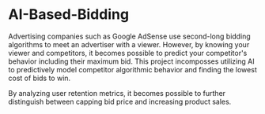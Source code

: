 # AI-Based-Bidding
Advertising companies such as Google AdSense use second-long bidding algorithms to meet an advertiser with a viewer. However, by knowing your viewer and competitors, it becomes possible to predict your competitor's behavior including their maximum bid. This project incomposses utilizing AI to predictively model competitor algorithmic behavior and finding the lowest cost of bids to win. 

By analyzing user retention metrics, it becomes possible to further distinguish between capping bid price and increasing product sales. 
